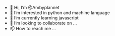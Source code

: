 - 👋 Hi, I’m @Ambyplannet
- 👀 I’m interested in python and machine language
- 🌱 I’m currently learning javascript
- 💞️ I’m looking to collaborate on ...
- 📫 How to reach me ...

<!---
Ambyplannet/Ambyplannet is a ✨ special ✨ repository because its `README.md` (this file) appears on your GitHub profile.
You can click the Preview link to take a look at your changes.
--->

